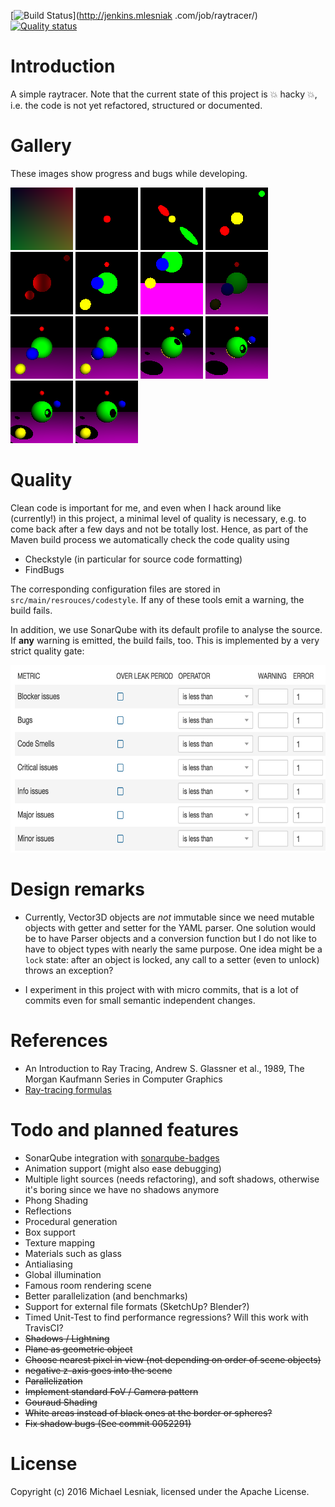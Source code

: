 [![Build Status](http://jenkins.mlesniak.com/buildStatus/icon?job=raytracer)](http://jenkins.mlesniak
.com/job/raytracer/)
[![Quality status](http://sonarqube.mlesniak.com/api/badges/gate?key=com.mlesniak:raytracer)](http://sonarqube.mlesniak.com/api/badges/gate?key=com.mlesniak:raytracer)

    
    
# Introduction

A simple raytracer. Note that the current state of this project is :boom: hacky :boom:, i.e. the code is not yet refactored, structured or 
documented.

# Gallery

These images show progress and bugs while developing.

![Commit 1fd3495](gallery/image-1fd3495.png?raw=true)
![Commit 460f043](gallery/image-460f043.png?raw=true)
![Commit bc76514](gallery/image-bc76514.png?raw=true)
![Commit 70c56f1](gallery/image-70c56f1.png?raw=true)
![Commit 3b7f1a3](gallery/image-3b7f1a3.png?raw=true)
![Commit b08068b](gallery/image-b08068b.png?raw=true)
![Commit d5ba2cc](gallery/image-d5ba2cc.png?raw=true)
![Commit 72f62ba](gallery/image-72f62ba.png?raw=true)
![Commit 54d82c1](gallery/image-54d82c1.png?raw=true)
![Commit 9e0ce99](gallery/image-9e0ce99.png?raw=true)
![Commit 6ba2ab0](gallery/image-6ba2ab0.png?raw=true)
![Commit 0052291](gallery/image-0052291.png?raw=true)
![Commit e743764](gallery/image-e743764.png?raw=true)
![Commit fa5d1af](gallery/image-fa5d1af.png?raw=true)

# Quality

Clean code is important for me, and even when I hack around like (currently!) in this project,
a minimal level of quality is necessary, e.g. to come back after a few days and not be totally lost. 
Hence, as part of the Maven build process we automatically check the code quality using

- Checkstyle (in particular for source code formatting)
- FindBugs

The corresponding configuration files are stored in ```src/main/resrouces/codestyle```. If any of these tools emit a 
warning, the build fails.

In addition, we use SonarQube with its default profile to analyse the source. If **any** warning is emitted, the build 
fails, too. This is implemented by a very strict quality gate:
 
<img src="https://raw.githubusercontent.com/mlesniak/raytracer/master/gallery/strict-quality-gate.png" height="300" /> 

# Design remarks

- Currently, Vector3D objects are *not* immutable since we need mutable objects with getter and setter
for the YAML parser. One solution would be to have Parser objects and a conversion function but I do not like to
have to object types with nearly the same purpose. One idea might be a ```lock``` state: after an object is locked, 
any call to a setter (even to unlock) throws an exception?

- I experiment in this project with with micro commits, that is a lot of commits even for small
    semantic independent changes.

# References

- An Introduction to Ray Tracing, Andrew S. Glassner et al., 1989, The Morgan Kaufmann Series in Computer Graphics
- [Ray-tracing formulas](http://www.ccs.neu.edu/home/fell/CSU540/programs/RayTracingFormulas.htm)


# Todo and planned features

- SonarQube integration with [sonarqube-badges](https://github.com/QualInsight/qualinsight-plugins-sonarqube-badges)
- Animation support (might also ease debugging)
- Multiple light sources (needs refactoring), and soft shadows, otherwise it's boring since we have no shadows anymore
- Phong Shading
- Reflections
- Procedural generation
- Box support
- Texture mapping
- Materials such as glass
- Antialiasing
- Global illumination
- Famous room rendering scene
- Better parallelization (and benchmarks)
- Support for external file formats (SketchUp? Blender?)
- Timed Unit-Test to find performance regressions? Will this work with TravisCI?
- ~~Shadows / Lightning~~
- ~~Plane as geometric object~~
- ~~Choose nearest pixel in view (not depending on order of scene objects)~~
- ~~negative z-axis goes into the scene~~
- ~~Parallelization~~
- ~~Implement standard FoV / Camera pattern~~
- ~~Gouraud Shading~~
- ~~White areas instead of black ones at the border or spheres?~~
- ~~Fix shadow bugs (See commit 0052291)~~

# License

Copyright (c) 2016 Michael Lesniak, licensed under the Apache License.
